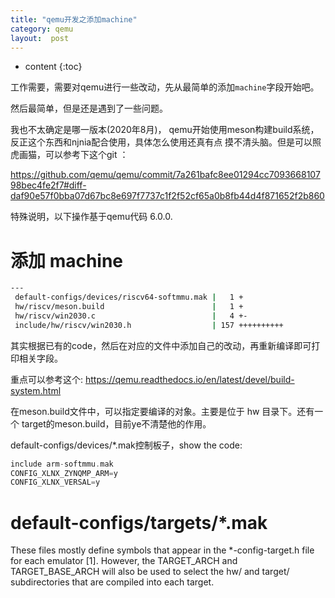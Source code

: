 ```yaml
---
title: "qemu开发之添加machine"
category: qemu
layout:  post
---
```

* content
{:toc}

工作需要，需要对qemu进行一些改动，先从最简单的添加`machine`字段开始吧。

然后最简单，但是还是遇到了一些问题。

我也不太确定是哪一版本(2020年8月)， qemu开始使用meson构建build系统，反正这个东西和njnia配合使用，具体怎么使用还真有点
摸不清头脑。但是可以照虎画猫，可以参考下这个git ：

https://github.com/qemu/qemu/commit/7a261bafc8ee01294cc709366810798bec4fe2f7#diff-daf90e57f0bba07d67bc8e697f7737c1f2f52cf65a0b8fb44d4f871652f2b860

特殊说明，以下操作基于qemu代码 6.0.0.

# 添加 machine

```bash
---
 default-configs/devices/riscv64-softmmu.mak |   1 +
 hw/riscv/meson.build                        |   1 +
 hw/riscv/win2030.c                          |   4 +-
 include/hw/riscv/win2030.h                  | 157 ++++++++++
````
其实根据已有的code，然后在对应的文件中添加自己的改动，再重新编译即可打印相关字段。

重点可以参考这个:  https://qemu.readthedocs.io/en/latest/devel/build-system.html

在meson.build文件中，可以指定要编译的对象。主要是位于 hw 目录下。还有一个 target的meson.build，目前ye不清楚他的作用。

default-configs/devices/*.mak控制板子，show the code:

```c
include arm-softmmu.mak
CONFIG_XLNX_ZYNQMP_ARM=y
CONFIG_XLNX_VERSAL=y
```

# default-configs/targets/*.mak

These files mostly define symbols that appear in the *-config-target.h file for each emulator [1]. However, the TARGET_ARCH and TARGET_BASE_ARCH will also be used to select the hw/ and target/ subdirectories that are compiled into each target.






